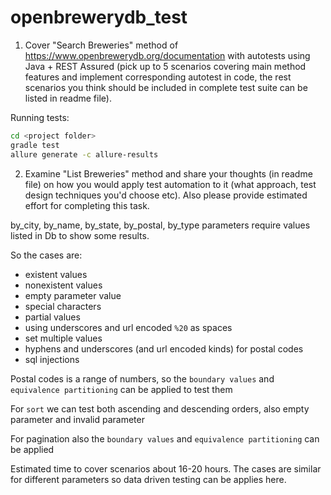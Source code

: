 # openbrewerydb_test

1) Cover "Search Breweries" method of https://www.openbrewerydb.org/documentation with autotests using Java + REST Assured (pick up to 5 scenarios covering main method features and implement corresponding autotest in code, the rest scenarios you think should be included in complete test suite can be listed in readme file).

Running tests:
```bash
cd <project folder>
gradle test
allure generate -c allure-results
```

2) Examine "List Breweries" method and share your thoughts (in readme file) on how you would apply test automation to it (what approach, test design techniques you'd choose etc). Also please provide estimated effort for completing this task.

by_city, by_name, by_state, by_postal, by_type parameters require values listed in Db to show some results.

So the cases are:
* existent values
* nonexistent values
* empty parameter value
* special characters
* partial values
* using underscores and url encoded `%20` as spaces
* set multiple values
* hyphens and underscores (and url encoded kinds) for postal codes
* sql injections

Postal codes is a range of numbers, so the `boundary values` and `equivalence partitioning` can be applied to test them

For `sort` we can test both ascending and descending orders, also empty parameter and invalid parameter

For pagination also the `boundary values` and `equivalence partitioning` can be applied

Estimated time to cover scenarios about 16-20 hours. The cases are similar for different parameters so data driven testing can be applies here.
